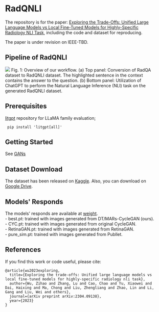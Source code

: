 # RadQNLI
The repository is for the paper: [Exploring the Trade-Offs: Unified Large Language Models vs Local Fine-Tuned Models for Highly-Specific Radiology NLI Task]([https://arxiv.org/abs/2310.12787](https://arxiv.org/abs/2304.09138)), including the code and dataset for reproducing. 

The paper is under revision on IEEE-TBD.

## Pipeline of RadQNLI
<img src="figures/fig1.png"/>
Fig. 1: Overview of our workflow. (a) Top panel: Conversion of RadQA dataset to RadQNLI dataset. The highlighted sentence in the context contains the answer to the question. (b) Bottom panel: Utilization of ChatGPT to perform the Natural Language Inference (NLI) task on the generated RadQNLI dataset.


## Prerequisites

[litgpt]([https://github.com/ultralytics/ultralytics](https://github.com/Lightning-AI/litgpt)) repository for LLaMA family evaluation;
```
 pip install 'litgpt[all]'
```


## Getting Started
See [GANs](GAN/GAN)


## Dataset Download
The dataset has been released on [Kaggle](https://www.kaggle.com/datasets/zhengkunli3969/dtmars-cyclegan). Also, you can download on [Google Drive](https://drive.google.com/drive/folders/12pb47Zl1j285z5AXG8F77oASkfYqSbA0?usp=sharing).



## Models' Responds
The models' responds are available at [weight](weight).  
    - best.pt: trained with images generated from DT/MARs-CycleGAN (ours).  
    - CYC.pt: trained with  images generated from original CycleGAN.  
    - RetinaGAN.pt: trained with images generated from RetinaGAN.  
    - pure_sim.pt: trained with images generated from Publlet.  

## References
If you find this work or code useful, please cite:

```
@article{wu2023exploring,
  title={Exploring the trade-offs: Unified large language models vs local fine-tuned models for highly-specific radiology nli task},
  author={Wu, Zihao and Zhang, Lu and Cao, Chao and Yu, Xiaowei and Dai, Haixing and Ma, Chong and Liu, Zhengliang and Zhao, Lin and Li, Gang and Liu, Wei and others},
  journal={arXiv preprint arXiv:2304.09138},
  year={2023}
}
```
